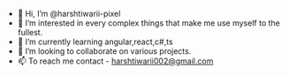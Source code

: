 - 👋 Hi, I’m @harshtiwarii-pixel
- 👀 I’m interested in every complex things that make me use myself to the fullest.
- 🌱 I’m currently learning angular,react,c#,ts
- 💞️ I’m looking to collaborate on various projects.
- 📫 To reach me contact - harshtiwarii002@gmail.com

<!---
harshtiwarii-pixel/harshtiwarii-pixel is a ✨ special ✨ repository because its `README.md` (this file) appears on your GitHub profile.
You can click the Preview link to take a look at your changes.
--->
